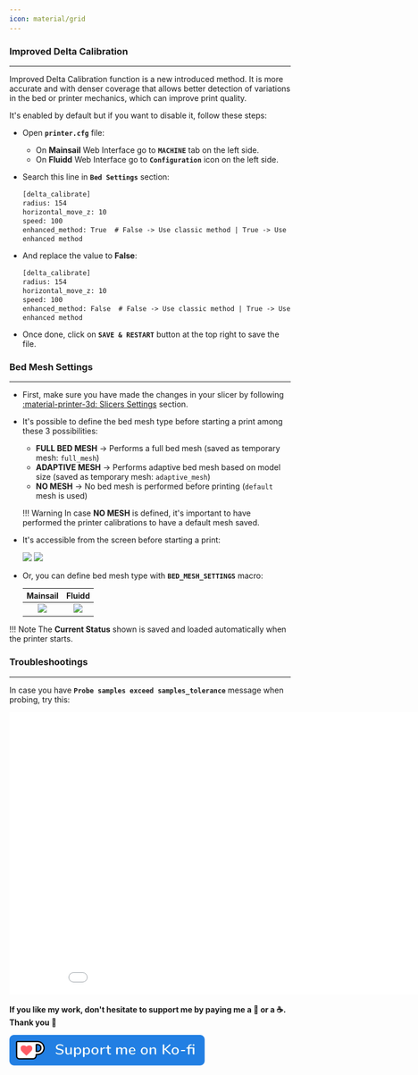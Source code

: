 ```yaml
---
icon: material/grid
---
```


### Improved Delta Calibration
<hr>

Improved Delta Calibration function is a new introduced method. It is more accurate and with denser coverage that allows better detection of variations in the bed or printer mechanics, which can improve print quality.

It's enabled by default but if you want to disable it, follow these steps:

- Open **`printer.cfg`** file:

    - On **Mainsail** Web Interface go to **`MACHINE`** tab on the left side.
    - On **Fluidd** Web Interface go to **`Configuration`** icon on the left side.

- Search this line in **`Bed Settings`** section:

    ``` title="printer.cfg" hl_lines="5"
    [delta_calibrate]
	radius: 154
	horizontal_move_z: 10
	speed: 100
	enhanced_method: True  # False -> Use classic method | True -> Use enhanced method
    ```
 
- And replace the value to **False**:

    ``` title="printer.cfg" hl_lines="5"
    [delta_calibrate]
	radius: 154
	horizontal_move_z: 10
	speed: 100
	enhanced_method: False  # False -> Use classic method | True -> Use enhanced method
    ```

- Once done, click on **`SAVE & RESTART`** button at the top right to save the file.


### Bed Mesh Settings
<hr>

- First, make sure you have made the changes in your slicer by following <a href="../slicers-settings">:material-printer-3d: Slicers Settings</a> section.

- It's possible to define the bed mesh type before starting a print among these 3 possibilities:

	- **FULL BED MESH** → Performs a full bed mesh (saved as temporary mesh: `full_mesh`)
	- **ADAPTIVE MESH** → Performs adaptive bed mesh based on model size (saved as temporary mesh: `adaptive_mesh`)
	- **NO MESH** → No bed mesh is performed before printing (`default` mesh is used)

	!!! Warning
        In case **NO MESH** is defined, it's important to have performed the printer calibrations to have a default mesh saved.
  
- It's accessible from the screen before starting a print:

	<img width="600" src="../assets/images/bed-mesh-01.png">

	<img width="600" src="../assets/images/bed-mesh-02.png">

- Or, you can define bed mesh type with **`BED_MESH_SETTINGS`** macro:

	| Mainsail | Fluidd |
	| :---------: | :---------: |
	| <img width="400" src="../assets/images/bed-mesh-03.png"> | <img width="400" src="../assets/images/bed-mesh-04.png"> |

!!! Note
    The **Current Status** shown is saved and loaded automatically when the printer starts.
 
 
### Troubleshootings
<hr>

In case you have **`Probe samples exceed samples_tolerance`** message when probing, try this:
 
 <iframe width="900" height="506" src="../assets/videos/Fix_Bed_Issue.mp4" title="Fix Bed Issue" frameborder="0" allow="accelerometer; clipboard-write; encrypted-media; gyroscope; picture-in-picture; web-share" referrerpolicy="strict-origin-when-cross-origin" allowfullscreen></iframe> 

<br />

**If you like my work, don't hesitate to support me by paying me a 🍺 or a ☕. Thank you 🙂**

<a href="https://ko-fi.com/guilouz" target="_blank"><img width="350" src="../assets/images/ko-fi.png"></a>
